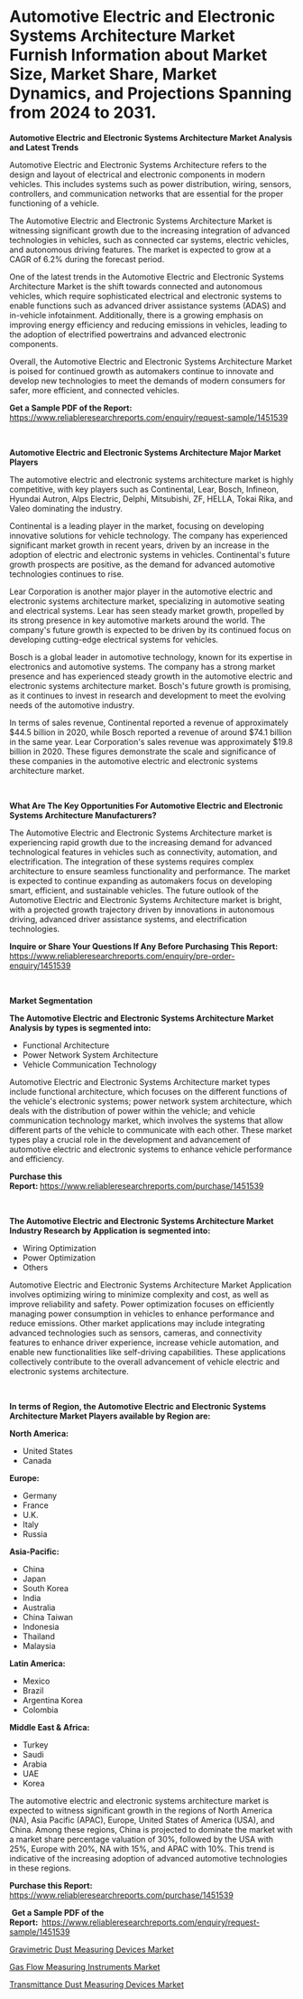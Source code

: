 <p><h1>Automotive Electric and Electronic Systems Architecture Market Furnish Information about Market Size, Market Share, Market Dynamics, and Projections Spanning from 2024 to 2031.</h1></p><p><strong>Automotive Electric and Electronic Systems Architecture Market Analysis and Latest Trends</strong></p>
<p><p>Automotive Electric and Electronic Systems Architecture refers to the design and layout of electrical and electronic components in modern vehicles. This includes systems such as power distribution, wiring, sensors, controllers, and communication networks that are essential for the proper functioning of a vehicle.</p><p>The Automotive Electric and Electronic Systems Architecture Market is witnessing significant growth due to the increasing integration of advanced technologies in vehicles, such as connected car systems, electric vehicles, and autonomous driving features. The market is expected to grow at a CAGR of 6.2% during the forecast period.</p><p>One of the latest trends in the Automotive Electric and Electronic Systems Architecture Market is the shift towards connected and autonomous vehicles, which require sophisticated electrical and electronic systems to enable functions such as advanced driver assistance systems (ADAS) and in-vehicle infotainment. Additionally, there is a growing emphasis on improving energy efficiency and reducing emissions in vehicles, leading to the adoption of electrified powertrains and advanced electronic components.</p><p>Overall, the Automotive Electric and Electronic Systems Architecture Market is poised for continued growth as automakers continue to innovate and develop new technologies to meet the demands of modern consumers for safer, more efficient, and connected vehicles.</p></p>
<p><strong>Get a Sample PDF of the Report:&nbsp;</strong> <a href="https://www.reliableresearchreports.com/enquiry/request-sample/1451539">https://www.reliableresearchreports.com/enquiry/request-sample/1451539</a></p>
<p>&nbsp;</p>
<p><strong>Automotive Electric and Electronic Systems Architecture Major Market Players</strong></p>
<p><p>The automotive electric and electronic systems architecture market is highly competitive, with key players such as Continental, Lear, Bosch, Infineon, Hyundai Autron, Alps Electric, Delphi, Mitsubishi, ZF, HELLA, Tokai Rika, and Valeo dominating the industry.</p><p>Continental is a leading player in the market, focusing on developing innovative solutions for vehicle technology. The company has experienced significant market growth in recent years, driven by an increase in the adoption of electric and electronic systems in vehicles. Continental's future growth prospects are positive, as the demand for advanced automotive technologies continues to rise.</p><p>Lear Corporation is another major player in the automotive electric and electronic systems architecture market, specializing in automotive seating and electrical systems. Lear has seen steady market growth, propelled by its strong presence in key automotive markets around the world. The company's future growth is expected to be driven by its continued focus on developing cutting-edge electrical systems for vehicles.</p><p>Bosch is a global leader in automotive technology, known for its expertise in electronics and automotive systems. The company has a strong market presence and has experienced steady growth in the automotive electric and electronic systems architecture market. Bosch's future growth is promising, as it continues to invest in research and development to meet the evolving needs of the automotive industry.</p><p>In terms of sales revenue, Continental reported a revenue of approximately $44.5 billion in 2020, while Bosch reported a revenue of around $74.1 billion in the same year. Lear Corporation's sales revenue was approximately $19.8 billion in 2020. These figures demonstrate the scale and significance of these companies in the automotive electric and electronic systems architecture market.</p></p>
<p>&nbsp;</p>
<p><strong>What Are The Key Opportunities For Automotive Electric and Electronic Systems Architecture Manufacturers?</strong></p>
<p><p>The Automotive Electric and Electronic Systems Architecture market is experiencing rapid growth due to the increasing demand for advanced technological features in vehicles such as connectivity, automation, and electrification. The integration of these systems requires complex architecture to ensure seamless functionality and performance. The market is expected to continue expanding as automakers focus on developing smart, efficient, and sustainable vehicles. The future outlook of the Automotive Electric and Electronic Systems Architecture market is bright, with a projected growth trajectory driven by innovations in autonomous driving, advanced driver assistance systems, and electrification technologies.</p></p>
<p><strong>Inquire or Share Your Questions If Any Before Purchasing This Report:</strong> <a href="https://www.reliableresearchreports.com/enquiry/pre-order-enquiry/1451539">https://www.reliableresearchreports.com/enquiry/pre-order-enquiry/1451539</a></p>
<p>&nbsp;</p>
<p><strong>Market Segmentation</strong></p>
<p><strong>The Automotive Electric and Electronic Systems Architecture Market Analysis by types is segmented into:</strong></p>
<p><ul><li>Functional Architecture</li><li>Power Network System Architecture</li><li>Vehicle Communication Technology</li></ul></p>
<p><p>Automotive Electric and Electronic Systems Architecture market types include functional architecture, which focuses on the different functions of the vehicle's electronic systems; power network system architecture, which deals with the distribution of power within the vehicle; and vehicle communication technology market, which involves the systems that allow different parts of the vehicle to communicate with each other. These market types play a crucial role in the development and advancement of automotive electric and electronic systems to enhance vehicle performance and efficiency.</p></p>
<p><strong>Purchase this Report:&nbsp;</strong><a href="https://www.reliableresearchreports.com/purchase/1451539">https://www.reliableresearchreports.com/purchase/1451539</a></p>
<p>&nbsp;</p>
<p><strong>The Automotive Electric and Electronic Systems Architecture Market Industry Research by Application is segmented into:</strong></p>
<p><ul><li>Wiring Optimization</li><li>Power Optimization</li><li>Others</li></ul></p>
<p><p>Automotive Electric and Electronic Systems Architecture Market Application involves optimizing wiring to minimize complexity and cost, as well as improve reliability and safety. Power optimization focuses on efficiently managing power consumption in vehicles to enhance performance and reduce emissions. Other market applications may include integrating advanced technologies such as sensors, cameras, and connectivity features to enhance driver experience, increase vehicle automation, and enable new functionalities like self-driving capabilities. These applications collectively contribute to the overall advancement of vehicle electric and electronic systems architecture.</p></p>
<p>&nbsp;</p>
<p><strong>In terms of Region, the Automotive Electric and Electronic Systems Architecture Market Players available by Region are:</strong></p>
<p>
    <p> <strong> North America: </strong>
        <ul>
            <li>United States</li>
            <li>Canada</li>
        </ul>
        </p> 
    <p> <strong> Europe: </strong>
        <ul>
            <li>Germany</li>
            <li>France</li>
            <li>U.K.</li>
            <li>Italy</li>
            <li>Russia</li>
        </ul>
        </p> 
    <p> <strong> Asia-Pacific: </strong>
        <ul>
            <li>China</li>
            <li>Japan</li>
            <li>South Korea</li>
            <li>India</li>
            <li>Australia</li>
            <li>China Taiwan</li>
            <li>Indonesia</li>
            <li>Thailand</li>
            <li>Malaysia</li>
        </ul>
        </p> 
    <p> <strong> Latin America: </strong>
        <ul>
            <li>Mexico</li>
            <li>Brazil</li>
            <li>Argentina Korea</li>
            <li>Colombia</li>
        </ul>
        </p> 
    <p> <strong> Middle East & Africa: </strong>
        <ul>
            <li>Turkey</li>
            <li>Saudi</li>
            <li>Arabia</li>
            <li>UAE</li>
            <li>Korea</li>
        </ul>
    </p>
    </p>
<p><p>The automotive electric and electronic systems architecture market is expected to witness significant growth in the regions of North America (NA), Asia Pacific (APAC), Europe, United States of America (USA), and China. Among these regions, China is projected to dominate the market with a market share percentage valuation of 30%, followed by the USA with 25%, Europe with 20%, NA with 15%, and APAC with 10%. This trend is indicative of the increasing adoption of advanced automotive technologies in these regions.</p></p>
<p><strong>Purchase this Report: </strong><a href="https://www.reliableresearchreports.com/purchase/1451539">https://www.reliableresearchreports.com/purchase/1451539</a></p>
<p>&nbsp;<strong>Get a Sample PDF of the Report:&nbsp;&nbsp;</strong><a href="https://www.reliableresearchreports.com/enquiry/request-sample/1451539">https://www.reliableresearchreports.com/enquiry/request-sample/1451539</a></p>
<p><strong></strong></p>
<p><p><a href="https://view.publitas.com/reportprime-1/gravimetric-dust-measuring-devices-market-size-2023-2030-global-industrial-analysis-key-geographical-regions-market-share-top-key-players-product-types-and-forecast-research-report/">Gravimetric Dust Measuring Devices Market</a></p><p><a href="https://view.publitas.com/reportprime-1/gas-flow-measuring-instruments-market-size-share-trends-analysis-report-by-material-by-type-by-end-user-by-region-and-segment-forecasts-2023-2030/">Gas Flow Measuring Instruments Market</a></p><p><a href="https://view.publitas.com/reportprime-1/transmittance-dust-measuring-devices-market-growth-market-trends-covid-19-impact-and-forecasts-for-period-from-2023-2030/">Transmittance Dust Measuring Devices Market</a></p></p>